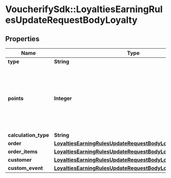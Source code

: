 # VoucherifySdk::LoyaltiesEarningRulesUpdateRequestBodyLoyalty

## Properties

| Name | Type | Description | Notes |
| ---- | ---- | ----------- | ----- |
| **type** | **String** |  | [optional] |
| **points** | **Integer** | Defines how the points will be added to the loyalty card. FIXED adds a fixed number of points. | [optional] |
| **calculation_type** | **String** |  | [optional] |
| **order** | [**LoyaltiesEarningRulesUpdateRequestBodyLoyaltyOrder**](LoyaltiesEarningRulesUpdateRequestBodyLoyaltyOrder.md) |  | [optional] |
| **order_items** | [**LoyaltiesEarningRulesUpdateRequestBodyLoyaltyOrderItems**](LoyaltiesEarningRulesUpdateRequestBodyLoyaltyOrderItems.md) |  | [optional] |
| **customer** | [**LoyaltiesEarningRulesUpdateRequestBodyLoyaltyCustomer**](LoyaltiesEarningRulesUpdateRequestBodyLoyaltyCustomer.md) |  | [optional] |
| **custom_event** | [**LoyaltiesEarningRulesUpdateRequestBodyLoyaltyCustomEvent**](LoyaltiesEarningRulesUpdateRequestBodyLoyaltyCustomEvent.md) |  | [optional] |

